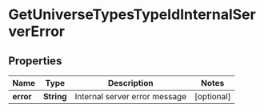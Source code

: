 
# GetUniverseTypesTypeIdInternalServerError

## Properties
Name | Type | Description | Notes
------------ | ------------- | ------------- | -------------
**error** | **String** | Internal server error message |  [optional]



